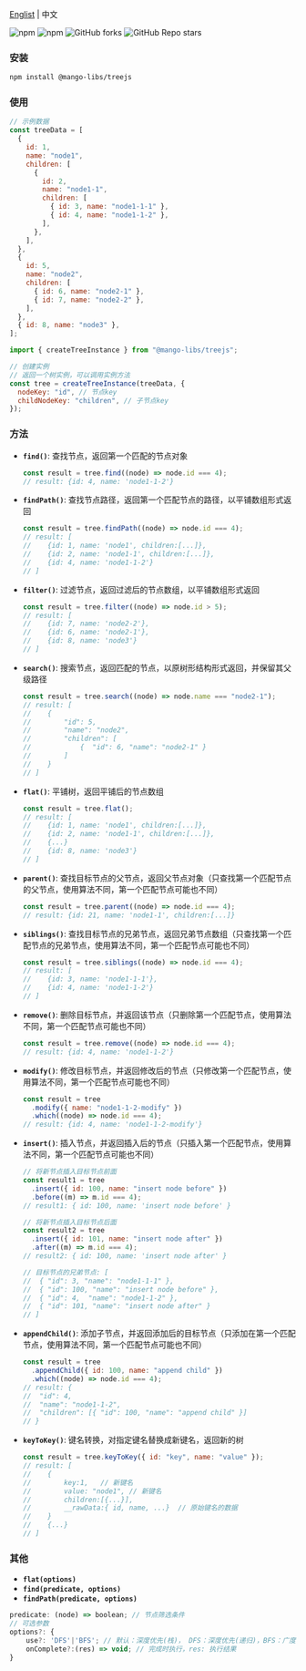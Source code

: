 <a href="https://github.com/chutao-zhang/mango-libs-treejs/tree/master#readme" target="_blank">Englist</a> | 中文

<p>
<img alt="npm" src="https://img.shields.io/npm/v/@mango-libs/treejs?logo=npm&color=%234ac41c">
<img alt="npm" src="https://img.shields.io/npm/dm/@mango-libs/treejs?logo=npm&color=%234ac41c">
<img alt="GitHub forks" src="https://img.shields.io/github/forks/chutao-zhang/mango-libs-treejs">
<img alt="GitHub Repo stars" src="https://img.shields.io/github/stars/chutao-zhang/mango-libs-treejs">
</p>

### 安装

```bash
npm install @mango-libs/treejs
```

### 使用

```js
// 示例数据
const treeData = [
  {
    id: 1,
    name: "node1",
    children: [
      {
        id: 2,
        name: "node1-1",
        children: [
          { id: 3, name: "node1-1-1" },
          { id: 4, name: "node1-1-2" },
        ],
      },
    ],
  },
  {
    id: 5,
    name: "node2",
    children: [
      { id: 6, name: "node2-1" },
      { id: 7, name: "node2-2" },
    ],
  },
  { id: 8, name: "node3" },
];
```

```js
import { createTreeInstance } from "@mango-libs/treejs";

// 创建实例
// 返回一个树实例，可以调用实例方法
const tree = createTreeInstance(treeData, {
  nodeKey: "id", // 节点key
  childNodeKey: "children", // 子节点key
});
```

### 方法

- **`find()`**: 查找节点，返回第一个匹配的节点对象

  ```js
  const result = tree.find((node) => node.id === 4);
  // result: {id: 4, name: 'node1-1-2'}
  ```

- **`findPath()`**: 查找节点路径，返回第一个匹配节点的路径，以平铺数组形式返回

  ```js
  const result = tree.findPath((node) => node.id === 4);
  // result: [
  //    {id: 1, name: 'node1', children:[...]},
  //    {id: 2, name: 'node1-1', children:[...]},
  //    {id: 4, name: 'node1-1-2'}
  // ]
  ```

- **`filter()`**: 过滤节点，返回过滤后的节点数组，以平铺数组形式返回

  ```js
  const result = tree.filter((node) => node.id > 5);
  // result: [
  //    {id: 7, name: 'node2-2'},
  //    {id: 6, name: 'node2-1'},
  //    {id: 8, name: 'node3'}
  // ]
  ```

- **`search()`**: 搜索节点，返回匹配的节点，以原树形结构形式返回，并保留其父级路径

  ```js
  const result = tree.search((node) => node.name === "node2-1");
  // result: [
  //    {
  //        "id": 5,
  //        "name": "node2",
  //        "children": [
  //            {  "id": 6, "name": "node2-1" }
  //        ]
  //    }
  // ]
  ```

- **`flat()`**: 平铺树，返回平铺后的节点数组

  ```js
  const result = tree.flat();
  // result: [
  //    {id: 1, name: 'node1', children:[...]},
  //    {id: 2, name: 'node1-1', children:[...]},
  //    {...}
  //    {id: 8, name: 'node3'}
  // ]
  ```

- **`parent()`**: 查找目标节点的父节点，返回父节点对象（只查找第一个匹配节点的父节点，使用算法不同，第一个匹配节点可能也不同）

  ```js
  const result = tree.parent((node) => node.id === 4);
  // result: {id: 21, name: 'node1-1', children:[...]}
  ```

- **`siblings()`**: 查找目标节点的兄弟节点，返回兄弟节点数组（只查找第一个匹配节点的兄弟节点，使用算法不同，第一个匹配节点可能也不同）

  ```js
  const result = tree.siblings((node) => node.id === 4);
  // result: [
  //    {id: 3, name: 'node1-1-1'},
  //    {id: 4, name: 'node1-1-2'}
  // ]
  ```

- **`remove()`**: 删除目标节点，并返回该节点（只删除第一个匹配节点，使用算法不同，第一个匹配节点可能也不同）

  ```js
  const result = tree.remove((node) => node.id === 4);
  // result: {id: 4, name: 'node1-1-2'}
  ```

- **`modify()`**: 修改目标节点，并返回修改后的节点（只修改第一个匹配节点，使用算法不同，第一个匹配节点可能也不同）

  ```js
  const result = tree
    .modify({ name: "node1-1-2-modify" })
    .which((node) => node.id === 4);
  // result: {id: 4, name: 'node1-1-2-modify'}
  ```

- **`insert()`**: 插入节点，并返回插入后的节点（只插入第一个匹配节点，使用算法不同，第一个匹配节点可能也不同）

  ```js
  // 将新节点插入目标节点前面
  const result1 = tree
    .insert({ id: 100, name: "insert node before" })
    .before((m) => m.id === 4);
  // result1: { id: 100, name: 'insert node before' }

  // 将新节点插入目标节点后面
  const result2 = tree
    .insert({ id: 101, name: "insert node after" })
    .after((m) => m.id === 4);
  // result2: { id: 100, name: 'insert node after' }

  // 目标节点的兄弟节点: [
  //  { "id": 3, "name": "node1-1-1" },
  //  { "id": 100, "name": "insert node before" },
  //  { "id": 4,  "name": "node1-1-2" },
  //  { "id": 101, "name": "insert node after" }
  // ]
  ```

- **`appendChild()`**: 添加子节点，并返回添加后的目标节点（只添加在第一个匹配节点，使用算法不同，第一个匹配节点可能也不同）

  ```js
  const result = tree
    .appendChild({ id: 100, name: "append child" })
    .which((node) => node.id === 4);
  // result: {
  //  "id": 4,
  //  "name": "node1-1-2",
  //  "children": [{ "id": 100, "name": "append child" }]
  // }
  ```

- **`keyToKey()`**: 键名转换，对指定键名替换成新键名，返回新的树
  ```js
  const result = tree.keyToKey({ id: "key", name: "value" });
  // result: [
  //    {
  //        key:1,   // 新键名
  //        value: "node1", // 新键名
  //        children:[{...}],
  //        __rawData:{ id, name, ...}  // 原始键名的数据
  //    }
  //    {...}
  // ]
  ```

### 其他

- **`flat(options)`**
- **`find(predicate, options)`**
- **`findPath(predicate, options)`**

```js
predicate: (node) => boolean; // 节点筛选条件
// 可选参数
options?: {
    use?: 'DFS'|'BFS'; // 默认：深度优先(栈)， DFS：深度优先(递归)，BFS：广度优先(队列)
    onComplete?:(res) => void; // 完成时执行，res: 执行结果
}
```
